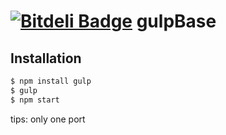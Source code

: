 [![Bitdeli Badge](https://d2weczhvl823v0.cloudfront.net/Wooleners/angularpro/trend.png)](https://bitdeli.com/free "Bitdeli Badge")
gulpBase
========

Installation
--------------

```bash
$ npm install gulp
$ gulp
$ npm start
```
tips: only one port



